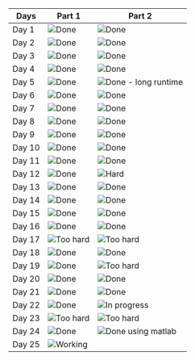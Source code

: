 | Days   | Part 1                  | Part 2                 |
| ------ | ----------------------- | ----------------------- |
| Day 1  | ![Done](https://img.shields.io/badge/Done-brightgreen)                    | ![Done](https://img.shields.io/badge/Done-brightgreen)                     |
| Day 2  | ![Done](https://img.shields.io/badge/Done-brightgreen)                    | ![Done](https://img.shields.io/badge/Done-brightgreen)                     |
| Day 3  | ![Done](https://img.shields.io/badge/Done-brightgreen)                    | ![Done](https://img.shields.io/badge/Done-brightgreen)                      |
| Day 4  | ![Done](https://img.shields.io/badge/Done-brightgreen)                    | ![Done](https://img.shields.io/badge/Done-brightgreen)                      |
| Day 5  | ![Done](https://img.shields.io/badge/Done-brightgreen)                    | ![Done - long runtime](https://img.shields.io/badge/Done_long_runtime-yellow)       |
| Day 6  | ![Done](https://img.shields.io/badge/Done-brightgreen)                    | ![Done](https://img.shields.io/badge/Done-brightgreen)                      |
| Day 7  | ![Done](https://img.shields.io/badge/Done-brightgreen)                    | ![Done](https://img.shields.io/badge/Done-brightgreen)                      |
| Day 8  | ![Done](https://img.shields.io/badge/Done-brightgreen)                    | ![Done](https://img.shields.io/badge/Done-brightgreen)                      |
| Day 9  | ![Done](https://img.shields.io/badge/Done-brightgreen)                    | ![Done](https://img.shields.io/badge/Done-brightgreen)                      |
| Day 10 | ![Done](https://img.shields.io/badge/Done-brightgreen)                    | ![Done](https://img.shields.io/badge/Done-brightgreen)                      |
| Day 11 | ![Done](https://img.shields.io/badge/Done-brightgreen)                    | ![Done](https://img.shields.io/badge/Done-brightgreen)                      |
| Day 12 | ![Done](https://img.shields.io/badge/Done-brightgreen)                    | ![Hard](https://img.shields.io/badge/Hard-red)  |
| Day 13 | ![Done](https://img.shields.io/badge/Done-brightgreen)                    | ![Done](https://img.shields.io/badge/Done-brightgreen)                      |
| Day 14 | ![Done](https://img.shields.io/badge/Done-brightgreen)                    | ![Done](https://img.shields.io/badge/Done-brightgreen)                      |
| Day 15 | ![Done](https://img.shields.io/badge/Done-brightgreen)                    | ![Done](https://img.shields.io/badge/Done-brightgreen)                      |
| Day 16 | ![Done](https://img.shields.io/badge/Done-brightgreen)                    | ![Done](https://img.shields.io/badge/Done-brightgreen)                      |
| Day 17 | ![Too hard](https://img.shields.io/badge/Too_hard-red)                | ![Too hard](https://img.shields.io/badge/Too_hard-red)                        |
| Day 18 | ![Done](https://img.shields.io/badge/Done-brightgreen)                    | ![Done](https://img.shields.io/badge/Done-brightgreen)                      |
| Day 19 | ![Done](https://img.shields.io/badge/Done-brightgreen)                    | ![Too hard](https://img.shields.io/badge/Too_hard-red)                      |
| Day 20 | ![Done](https://img.shields.io/badge/Done-brightgreen)                    | ![Done](https://img.shields.io/badge/Done-brightgreen)                      |
| Day 21 | ![Done](https://img.shields.io/badge/Done-brightgreen)                    | ![Done](https://img.shields.io/badge/Done-brightgreen)                      |
| Day 22 | ![Done](https://img.shields.io/badge/Done-brightgreen)                    | ![In progress](https://img.shields.io/badge/hard-orange)  |
| Day 23 | ![Too hard](https://img.shields.io/badge/Too_hard-red)                | ![Too hard](https://img.shields.io/badge/Too_hard-red)                       |
| Day 24 | ![Done](https://img.shields.io/badge/Done-brightgreen)                    | ![Done using matlab](https://img.shields.io/badge/Done_using_matlab-yellow)         |
| Day 25 | ![Working](https://img.shields.io/badge/Working_but_too_long_runtime-red)  |  |
